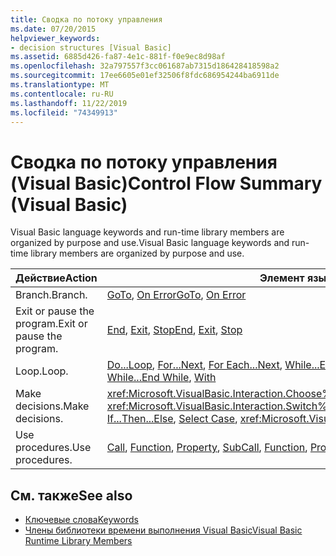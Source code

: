 ```yaml
---
title: Сводка по потоку управления
ms.date: 07/20/2015
helpviewer_keywords:
- decision structures [Visual Basic]
ms.assetid: 6885d426-fa87-4e1c-881f-f0e9ec8d98af
ms.openlocfilehash: 32a797557f3cc061687ab7315d186428418598a2
ms.sourcegitcommit: 17ee6605e01ef32506f8fdc686954244ba6911de
ms.translationtype: MT
ms.contentlocale: ru-RU
ms.lasthandoff: 11/22/2019
ms.locfileid: "74349913"
---
```

# <a name="control-flow-summary-visual-basic"></a><span data-ttu-id="90f5b-102">Сводка по потоку управления (Visual Basic)</span><span class="sxs-lookup"><span data-stu-id="90f5b-102">Control Flow Summary (Visual Basic)</span></span>
<span data-ttu-id="90f5b-103">Visual Basic language keywords and run-time library members are organized by purpose and use.</span><span class="sxs-lookup"><span data-stu-id="90f5b-103">Visual Basic language keywords and run-time library members are organized by purpose and use.</span></span>  
  
|<span data-ttu-id="90f5b-104">Действие</span><span class="sxs-lookup"><span data-stu-id="90f5b-104">Action</span></span>|<span data-ttu-id="90f5b-105">Элемент языка</span><span class="sxs-lookup"><span data-stu-id="90f5b-105">Language element</span></span>|  
|------------|----------------------|  
|<span data-ttu-id="90f5b-106">Branch.</span><span class="sxs-lookup"><span data-stu-id="90f5b-106">Branch.</span></span>|<span data-ttu-id="90f5b-107">[GoTo](../../../visual-basic/language-reference/statements/goto-statement.md), [On Error](../../../visual-basic/language-reference/statements/on-error-statement.md)</span><span class="sxs-lookup"><span data-stu-id="90f5b-107">[GoTo](../../../visual-basic/language-reference/statements/goto-statement.md), [On Error](../../../visual-basic/language-reference/statements/on-error-statement.md)</span></span>|  
|<span data-ttu-id="90f5b-108">Exit or pause the program.</span><span class="sxs-lookup"><span data-stu-id="90f5b-108">Exit or pause the program.</span></span>|<span data-ttu-id="90f5b-109">[End](../../../visual-basic/language-reference/statements/end-statement.md), [Exit](../../../visual-basic/language-reference/statements/exit-statement.md), [Stop](../../../visual-basic/language-reference/statements/stop-statement.md)</span><span class="sxs-lookup"><span data-stu-id="90f5b-109">[End](../../../visual-basic/language-reference/statements/end-statement.md), [Exit](../../../visual-basic/language-reference/statements/exit-statement.md), [Stop](../../../visual-basic/language-reference/statements/stop-statement.md)</span></span>|  
|<span data-ttu-id="90f5b-110">Loop.</span><span class="sxs-lookup"><span data-stu-id="90f5b-110">Loop.</span></span>|<span data-ttu-id="90f5b-111">[Do...Loop](../../../visual-basic/language-reference/statements/do-loop-statement.md), [For...Next](../../../visual-basic/language-reference/statements/for-next-statement.md), [For Each...Next](../../../visual-basic/language-reference/statements/for-each-next-statement.md), [While...End While](../../../visual-basic/language-reference/statements/while-end-while-statement.md), [With](../../../visual-basic/language-reference/statements/with-end-with-statement.md)</span><span class="sxs-lookup"><span data-stu-id="90f5b-111">[Do...Loop](../../../visual-basic/language-reference/statements/do-loop-statement.md), [For...Next](../../../visual-basic/language-reference/statements/for-next-statement.md), [For Each...Next](../../../visual-basic/language-reference/statements/for-each-next-statement.md), [While...End While](../../../visual-basic/language-reference/statements/while-end-while-statement.md), [With](../../../visual-basic/language-reference/statements/with-end-with-statement.md)</span></span>|  
|<span data-ttu-id="90f5b-112">Make decisions.</span><span class="sxs-lookup"><span data-stu-id="90f5b-112">Make decisions.</span></span>|<span data-ttu-id="90f5b-113"><xref:Microsoft.VisualBasic.Interaction.Choose%2A>, [If...Then...Else](../../../visual-basic/language-reference/statements/if-then-else-statement.md), [Select Case](../../../visual-basic/language-reference/statements/select-case-statement.md), <xref:Microsoft.VisualBasic.Interaction.Switch%2A></span><span class="sxs-lookup"><span data-stu-id="90f5b-113"><xref:Microsoft.VisualBasic.Interaction.Choose%2A>, [If...Then...Else](../../../visual-basic/language-reference/statements/if-then-else-statement.md), [Select Case](../../../visual-basic/language-reference/statements/select-case-statement.md), <xref:Microsoft.VisualBasic.Interaction.Switch%2A></span></span>|  
|<span data-ttu-id="90f5b-114">Use procedures.</span><span class="sxs-lookup"><span data-stu-id="90f5b-114">Use procedures.</span></span>|<span data-ttu-id="90f5b-115">[Call](../../../visual-basic/language-reference/statements/call-statement.md), [Function](../../../visual-basic/language-reference/statements/function-statement.md), [Property](../../../visual-basic/language-reference/statements/property-statement.md), [Sub](../../../visual-basic/language-reference/statements/sub-statement.md)</span><span class="sxs-lookup"><span data-stu-id="90f5b-115">[Call](../../../visual-basic/language-reference/statements/call-statement.md), [Function](../../../visual-basic/language-reference/statements/function-statement.md), [Property](../../../visual-basic/language-reference/statements/property-statement.md), [Sub](../../../visual-basic/language-reference/statements/sub-statement.md)</span></span>|  
  
## <a name="see-also"></a><span data-ttu-id="90f5b-116">См. также</span><span class="sxs-lookup"><span data-stu-id="90f5b-116">See also</span></span>

- [<span data-ttu-id="90f5b-117">Ключевые слова</span><span class="sxs-lookup"><span data-stu-id="90f5b-117">Keywords</span></span>](../../../visual-basic/language-reference/keywords/index.md)
- [<span data-ttu-id="90f5b-118">Члены библиотеки времени выполнения Visual Basic</span><span class="sxs-lookup"><span data-stu-id="90f5b-118">Visual Basic Runtime Library Members</span></span>](../../../visual-basic/language-reference/runtime-library-members.md)
